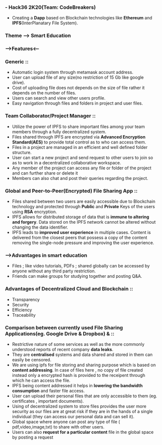 ### <Block-Store> - Hack36 2K20(Team: CodeBreakers)
* Creating a <b>Dapp</b> based on Blockchain technologies like <b>Ethereum</b> and <b>IPFS</b>(InterPlanatary File System).

### Theme --> Smart Education

### -->Features<--

### Generic ::
* Automatic login system through metamask account address.
* User can upload file of any size(no restriction of 15 Gb like google drive).
* Cost of uploading file does not depends on the size of file rather it depends on the number of files.
* Users can search and view other users profile.
* Easy navigation through files and folders in project and user files.

### Team Collaborator/Project Manager ::
* Utilize the power of IPFS to share important files among your team members through a fully decentralized system.
* Files shared through IPFS are encrypted via <b>Advanced Encryption Standard(AES)</b> to provide total control as to who can access them.
* Files in a project are managed in an efficient and well defined folder structure.    
* User can start a new project and send request to other users to join so as to work in a decentralized collaborative workspace.
* Any member of the project can access any file or folder of the project and can further share or delete it
* Members can also chat and post their queries regarding the project.

### Global and Peer-to-Peer(Encrypted) File Sharing App ::
* Files shared between two users are easily accessible due to Blockchain technology and protected through <b>Public</b> and <b>Private</b> Keys of the users using <b>RSA</b> encryption.
* IPFS allows for distributed storage of data that is <b>immune to altering and forgery</b>. Data stored on the IPFS network cannot be altered without changing the data identifier.
* IPFS leads to <b>improved user experience</b> in multiple cases. Content is delivered from the closest peers that possess a copy of the content removing the single-node pressure and improving the user experience.


### -->Advantages in smart education 
* Files ; like video tutorials, PDFs ; shared globally can be accessed by anyone without any third party restriction.
* Friends can make groups for studying together and posting Q&A.

### Advantages of Decentralized Cloud and Blockchain ::
* Transparency
* Security
* Efficiency
* Traceability


### Comparison between currently used File Sharing Applications(eg. Google Drive & Dropbox) &  ::
* Restrictive nature of some services as well as the more commonly understood reports of recent company <b>data leaks</b>.
* They are <b>centralised</b> systems and data shared and stored in them can easily be censored.
* We are using ipfs for file storing and sharing purpose which is based on <b>content addressing</b>. In case of files here , no copy of file created instead only a encrypted hash is provided to the receipent through which he can access the file.
* IPFS being content addressed it helps in <b>lowering the bandwidth consumption</b> and faster file access.
* User can upload their personal files that are only accessible to them (eg. certificates , important documents).
* Using of decentralized system to store files provides the user more security as our files are at great risk if they are in the hands of a single individual (they can access our personal data and can sell it).
* Global space where anyone can post any type of file ( pdf,video,image,txt) to share with other users.
* Users can also <b>request for a particular content</b> file in the global space by posting a request
